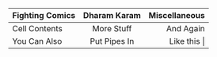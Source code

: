 | **Fighting Comics**     | **Dharam Karam**     | **Miscellaneous**    |
| :------------- | :----------: | -----------: |
|  Cell Contents | More Stuff   | And Again    |
| You Can Also   | Put Pipes In | Like this \| |
